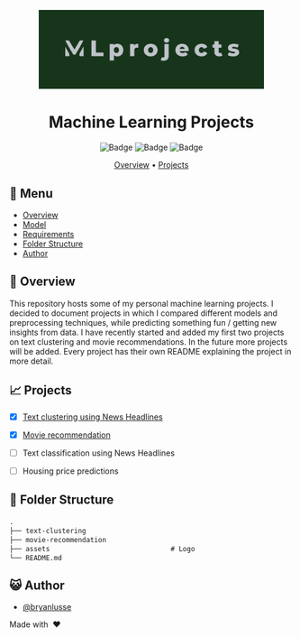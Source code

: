 <div align="center">

<img src="assets/mlprojects.png" alt="drawing" width="400"/> <br />

# Machine Learning Projects

![Badge](https://img.shields.io/github/languages/code-size/bryanlusse/ml-projects)
![Badge](https://img.shields.io/github/languages/count/bryanlusse/ml-projects)
![Badge](https://img.shields.io/github/last-commit/bryanlusse/ml-projects)

[Overview](#scroll-overview)
•
[Projects](#chart_with_upwards_trend-model)
</div>

## :bookmark_tabs: Menu

- [Overview](#scroll-overview)
- [Model](#chart_with_upwards_trend-model)
- [Requirements](#exclamation-requirements)
- [Folder Structure](#open_file_folder-folder-structure)
- [Author](#smiley_cat-author)

## :scroll: Overview

This repository hosts some of my personal machine learning projects. I decided to document projects in which I compared different models and preprocessing techniques, while predicting something fun / getting new insights from data. I have recently started and added my first two projects on text clustering and movie recommendations. In the future more projects will be added. Every project has their own README explaining the project in more detail.


## :chart_with_upwards_trend: Projects

- [x] [Text clustering using News Headlines](https://github.com/bryanlusse/ml-projects/tree/master/text-clustering)
- [x] [Movie recommendation](https://github.com/bryanlusse/ml-projects/tree/master/movie-recommendation)
- [ ] Text classification using News Headlines
- [ ] Housing price predictions


## :open_file_folder: Folder Structure

```
.
├── text-clustering                     
├── movie-recommendation                
├── assets                              # Logo
└── README.md
```

## :smiley_cat: Author

- [@bryanlusse](https://github.com/bryanlusse)

Made with &nbsp;❤️&nbsp;